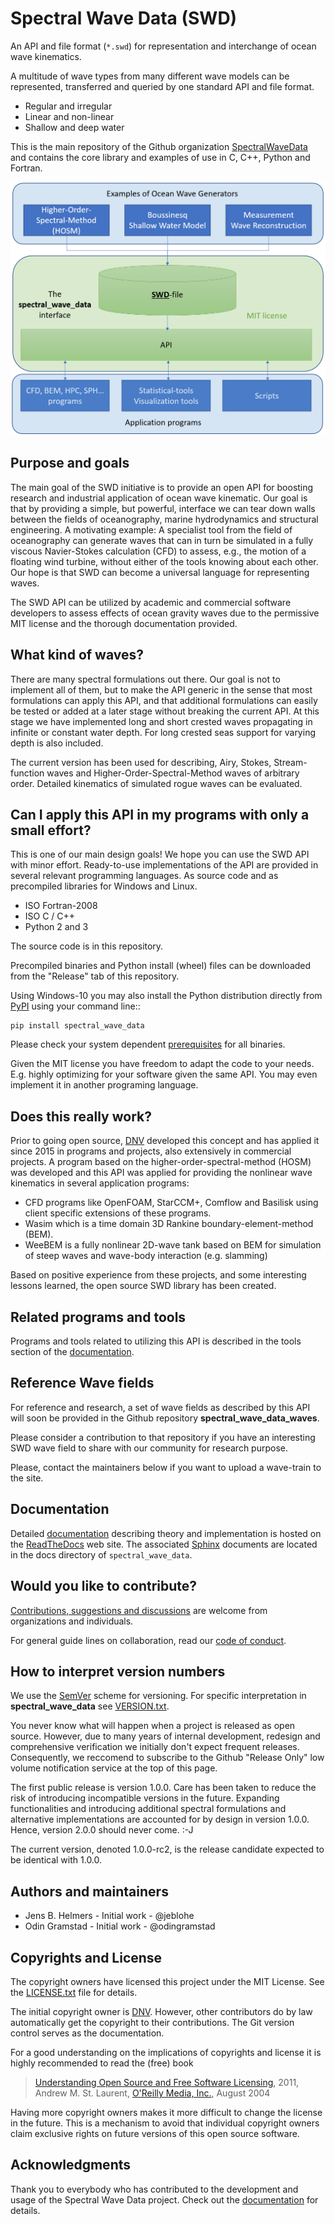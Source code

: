 # Spectral Wave Data (SWD)

An API and file format (`*.swd`) for representation and interchange of ocean
wave kinematics.

A multitude of wave types from many different wave models can be represented,
transferred and queried by one standard API and file format.

* Regular and irregular
* Linear and non-linear
* Shallow and deep water

This is the main repository of the Github organization 
[SpectralWaveData](https://github.com/SpectralWaveData) and contains
the core library and examples of use in C, C++, Python and Fortran.

![Flow chart showing how SWD can be used](docs/source/figures/swd_scheme.png)

## Purpose and goals

The main goal of the SWD initiative is to provide an open API for boosting
research and industrial application of ocean wave kinematic.
Our goal is that by providing a simple, but powerful, interface we can tear
down walls between the fields of oceanography, marine hydrodynamics and
structural engineering. A motivating example: A specialist tool from the field
of oceanography can generate waves that can in turn be simulated in a fully
viscous Navier-Stokes calculation (CFD) to assess, e.g., the motion of a
floating wind turbine, without either of the tools knowing about each other.
Our hope is that SWD can become a universal language for representing waves.

The SWD API can be utilized by academic and commercial software developers 
to assess effects of ocean gravity waves due to the permissive MIT license
and the thorough documentation provided.

## What kind of waves?

There are many spectral formulations out there. Our goal is not to 
implement all of them, but to make the API generic in the sense that 
most formulations can apply this API, and that
additional formulations can easily be tested or added at a later stage
without breaking the current API. At this stage we have implemented 
long and short crested waves propagating in infinite or constant water 
depth. For long crested seas support for varying depth is also included.

The current version has been used for describing, Airy, Stokes, 
Stream-function waves and Higher-Order-Spectral-Method waves of arbitrary order.
Detailed kinematics of simulated rogue waves can be evaluated.

## Can I apply this API in my programs with only a small effort?

This is one of our main design goals! We hope you can use the SWD API with 
minor effort. Ready-to-use implementations of the API are provided in 
several relevant programming languages. As source code and as precompiled
libraries for Windows and Linux.

- ISO Fortran-2008
- ISO C / C++
- Python 2 and 3

The source code is in this repository.

Precompiled binaries and Python install (wheel) files can be downloaded from 
the "Release" tab of this repository. 

Using Windows-10 you may also install the Python distribution directly from
[PyPI](https://pypi.org/project/spectral-wave-data/) using your command line::

    pip install spectral_wave_data

Please check your system dependent [prerequisites](./PREREQUISITES.md)
for all binaries.

Given the MIT license you have freedom to adapt the code to your needs. 
E.g. highly optimizing for your software given the same API. 
You may even implement it in another programing language.

## Does this really work?

Prior to going open source, [DNV](https://www.dnv.com/) developed
this concept and has applied it since 2015 in programs and projects, 
also extensively in commercial projects. 
A program based on the higher-order-spectral-method (HOSM) was developed 
and this API was applied for providing the nonlinear wave kinematics in 
several application programs:

 - CFD programs like OpenFOAM, StarCCM+, Comflow and Basilisk using client
   specific extensions of these programs.
 - Wasim which is a time domain 3D Rankine boundary-element-method (BEM).
 - WeeBEM is a fully nonlinear 2D-wave tank based on BEM for simulation 
   of steep waves and wave-body interaction (e.g. slamming)

Based on positive experience from these projects, and some interesting
lessons learned, the open source SWD library has been created.

## Related programs and tools

Programs and tools related to utilizing this API is described in the
tools section of the 
[documentation](https://spectral-wave-data.readthedocs.io/).

## Reference Wave fields

For reference and research, a set of wave fields as described by this API will soon be provided 
in the Github repository __spectral_wave_data_waves__.

Please consider a contribution to that repository if you have an 
interesting SWD wave field to share with our community for research purpose.

Please, contact the maintainers below if you want to upload a wave-train
to the site.

## Documentation

Detailed [documentation](https://spectral-wave-data.readthedocs.io/)
describing theory and implementation is hosted 
on the [ReadTheDocs](https://readthedocs.org/) web site. The associated 
[Sphinx](http://www.sphinx-doc.org/) documents are located in the docs
directory of `spectral_wave_data`.

## Would you like to contribute?

[Contributions, suggestions and discussions](./CONTRIBUTION.md) are 
welcome from organizations and individuals.

For general guide lines on collaboration, read our
[code of conduct](./CODE_OF_CONDUCT.md).

## How to interpret version numbers

We use the [SemVer](http://semver.org/) scheme for versioning. 
For specific interpretation 
in __spectral_wave_data__ see [VERSION.txt](./VERSION.txt).

You never know what will happen when a project is released as open source.
However, due to many years of internal development, redesign and
comprehensive verification we initially don't expect frequent releases.
Consequently, we reccomend to subscribe to the Github "Release Only"
low volume notification service at the top of this page.

The first public release is version 1.0.0. Care has been taken
to reduce the risk of introducing incompatible versions in the 
future. Expanding functionalities and introducing additional
spectral formulations and alternative implementations are accounted
for by design in version 1.0.0. Hence, version 2.0.0 should never come. :-J

The current version, denoted 1.0.0-rc2, is the release candidate
expected to be identical with 1.0.0. 

## Authors and maintainers

- Jens B. Helmers - Initial work - @jeblohe
- Odin Gramstad - Initial work - @odingramstad

## Copyrights and License

The copyright owners have licensed this project under the MIT License. 
See the [LICENSE.txt](./LICENSE.txt) file for details.

The initial copyright owner is [DNV](https://www.dnv.com/).
However, other contributors do by law automatically get the copyright
to their contributions. The Git version control serves as the documentation.

For a good understanding on the implications of copyrights and license
it is highly recommended to read the (free) book

> [Understanding Open Source and Free Software Licensing](https://www.oreilly.com/openbook/osfreesoft/book/#fullcontent),
> 2011, Andrew M. St. Laurent,
> [O'Reilly Media, Inc.](https://www.oreilly.com/), August 2004

Having more copyright owners makes it more difficult to change the license in the future.
This is a mechanism to avoid that individual copyright owners claim
exclusive rights on future versions of this open source software.

## Acknowledgments

Thank you to everybody who has contributed to the development 
and usage of the Spectral Wave Data project. 
Check out the [documentation](https://spectral-wave-data.readthedocs.io/) for details.
